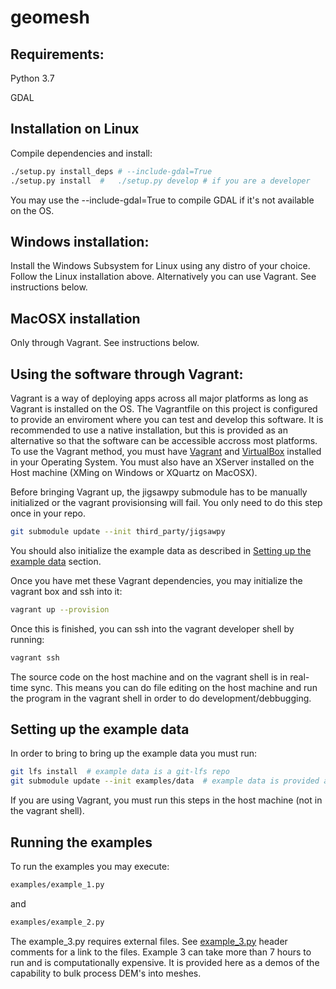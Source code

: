 # geomesh

## Requirements:
Python 3.7

GDAL

## Installation on Linux
Compile dependencies and install:
```bash
./setup.py install_deps # --include-gdal=True 
./setup.py install  #   ./setup.py develop # if you are a developer
```
You may use the --include-gdal=True to compile GDAL if it's not available on the OS.

## Windows installation:
Install the Windows Subsystem for Linux using any distro of your choice. Follow the Linux installation above.
Alternatively you can use Vagrant. See instructions below.

## MacOSX installation
Only through Vagrant. See instructions below.

## Using the software through Vagrant:
Vagrant is a way of deploying apps across all major platforms as long as Vagrant is installed on the OS.
The Vagrantfile on this project is configured to provide an enviroment where you can test and develop this software. It is recommended to use a native installation, but this is provided as an alternative so that the software can be accessible accross most platforms.
To use the Vagrant method, you must have [Vagrant](https://www.vagrantup.com/downloads.html) and [VirtualBox](https://www.virtualbox.org/wiki/Downloads) installed in your Operating System. You must also have an XServer installed on the Host machine (XMing on Windows or XQuartz on MacOSX).

Before bringing Vagrant up, the jigsawpy submodule has to be manually initialized or the vagrant provisionsing will fail. You only need to do this step once in your repo.

```bash
git submodule update --init third_party/jigsawpy
```

You should also initialize the example data as described in [Setting up the example data](#setting-up-the-example-data) section.

Once you have met these Vagrant dependencies, you may initialize the vagrant box and ssh into it:

```bash
vagrant up --provision
```
Once this is finished, you can ssh into the vagrant developer shell by running:

```bash
vagrant ssh
```

The source code on the host machine and on the vagrant shell is in real-time sync. This means you can do file editing on the host machine and run the program in the vagrant shell in order to do development/debbugging.

## Setting up the example data
In order to bring to bring up the example data you must run:
```bash
git lfs install  # example data is a git-lfs repo
git submodule update --init examples/data  # example data is provided as submodule
```
If you are using Vagrant, you must run this steps in the host machine (not in the vagrant shell).

## Running the examples
To run the examples you may execute:
```bash
examples/example_1.py
```
and
```bash
examples/example_2.py
```
The example_3.py requires external files. See [example_3.py](examples/example_3.py) header comments for a link to the files. Example 3 can take more than 7 hours to run and is computationally expensive. It is provided here as a demos of the capability to bulk process DEM's into meshes.
